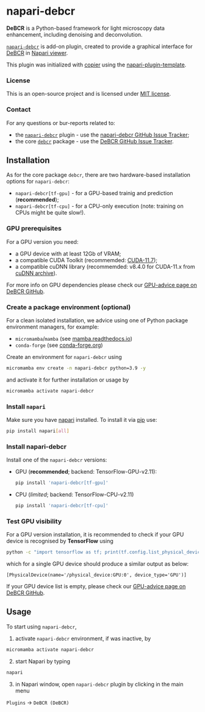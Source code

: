 # napari-debcr

<!--
[![License MIT](https://img.shields.io/pypi/l/napari-debcr.svg?color=green)](https://github.com/DeBCR/napari-debcr/raw/main/LICENSE)
[![PyPI](https://img.shields.io/pypi/v/napari-debcr.svg?color=green)](https://pypi.org/project/napari-debcr)
[![Python Version](https://img.shields.io/pypi/pyversions/napari-debcr.svg?color=green)](https://python.org)
[![tests](https://github.com/DeBCR/napari-debcr/workflows/tests/badge.svg)](https://github.com/DeBCR/napari-debcr/actions)
[![napari hub](https://img.shields.io/endpoint?url=https://api.napari-hub.org/shields/napari-debcr)](https://napari-hub.org/plugins/napari-debcr)
-->

**DeBCR** is a Python-based framework for light microscopy data enhancement, including denoising and deconvolution.

[`napari-debcr`](https://github.com/DeBCR/napari-debcr/) is add-on plugin, created to provide a graphical interface for [DeBCR](https://github.com/DeBCR/DeBCR) in [Napari viewer](https://github.com/napari/napari).

This plugin was initialized with [copier](https://copier.readthedocs.io/en/stable/) using the [napari-plugin-template](https://github.com/napari/napari-plugin-template).

### License
This is an open-source project and is licensed under [MIT license](https://github.com/DeBCR/napari-debcr/blob/main/LICENSE).

### Contact
For any questions or bur-reports related to:
- the [`napari-debcr`](https://github.com/DeBCR/napari-debcr/) plugin - use the [napari-debcr GitHub Issue Tracker](https://github.com/DeBCR/napari-debcr/issues);
- the core [`debcr`](https://github.com/DeBCR/DeBCR) package - use the [DeBCR GitHub Issue Tracker](https://github.com/DeBCR/DeBCR/issues).

## Installation

As for the core package `debcr`, there are two hardware-based installation options for `napari-debcr`:
- `napari-debcr[tf-gpu]` - for a GPU-based trainig and prediction (**recommended**);
- `napari-debcr[tf-cpu]` - for a CPU-only execution (note: training on CPUs might be quite slow!).

### GPU prerequisites

For a GPU version you need:
- a GPU device with at least 12Gb of VRAM;
- a compatible CUDA Toolkit (recommemded: [CUDA-11.7](https://developer.nvidia.com/cuda-11-7-0-download-archive));
- a compatible cuDNN library (recommemded: v8.4.0 for CUDA-11.x from [cuDNN archive](https://developer.nvidia.com/rdp/cudnn-archive)).

For more info on GPU dependencies please check our [GPU-advice page on DeBCR GitHub](https://github.com/DeBCR/DeBCR/blob/main/docs/GPU-advice.md). 

### Create a package environment (optional)

For a clean isolated installation, we advice using one of Python package environment managers, for example:
- `micromamba`/`mamba` (see [mamba.readthedocs.io](https://mamba.readthedocs.io/))
- `conda-forge` (see [conda-forge.org](https://conda-forge.org/))

Create an environment for `napari-debcr` using
```bash
micromamba env create -n napari-debcr python=3.9 -y
```
and activate it for further installation or usage by
```bash
micromamba activate napari-debcr
```

### Install `napari`

Make sure you have [napari](https://github.com/napari/napari) installed. To install it via [pip](https://pypi.org/project/pip/) use:

```bash
pip install napari[all]
```

### Install napari-debcr

Install one of the `napari-debcr` versions:
- GPU (**recommended**; backend: TensorFlow-GPU-v2.11):
  ```bash
  pip install 'napari-debcr[tf-gpu]'
  ```
- CPU (*limited*; backend: TensorFlow-CPU-v2.11)
  ```bash
  pip install 'napari-debcr[tf-cpu]'
  ```

### Test GPU visibility

For a GPU version installation, it is recommended to check if your GPU device is recognised by **TensorFlow** using
```bash
python -c "import tensorflow as tf; print(tf.config.list_physical_devices('GPU'))"
```

which for a single GPU device should produce a similar output as below:
```
[PhysicalDevice(name='/physical_device:GPU:0', device_type='GPU')]
```

If your GPU device list is empty, please check our [GPU-advice page on DeBCR GitHub](https://github.com/DeBCR/DeBCR/blob/main/docs/GPU-advice.md). 

## Usage

To start using `napari-debcr`,
1. activate `napari-debcr` environment, if was inactive, by
```bash
micromamba activate napari-debcr
```
2. start Napari by typing
```bash
napari
```
3. in Napari window, open `napari-debcr` plugin by clicking in the main menu

`Plugins` &rarr; `DeBCR (DeBCR)`
